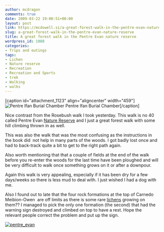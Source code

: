 ```yaml
---
author: mcdragon
comments: true
date: 2009-03-22 19:00:51+00:00
layout: post
link: https://mcdowell.si/a-great-forest-walk-in-the-pentre-evan-nature-reserve-1088.html
slug: a-great-forest-walk-in-the-pentre-evan-nature-reserve
title: A great forest walk in the Pentre Evan nature reserve
wordpress_id: 1088
categories:
- Trips and outings
tags:
- Lichen
- Nature reserve
- Recreation
- Recreation and Sports
- trek
- Walking
- walks
---
```


[caption id="attachment_1123" align="aligncenter" width="459"]![Pentre Ifan Burial Chamber](https://mcdowell.si/wp-content/uploads/2009/03/pentre_ifan_burrial_chamber1-1.jpg) Pentre Ifan Burial Chamber[/caption]

Nice contrast from the Rosebush walk I took yesterday. This walk is no 40 called Pentre Evan [Nature Reserve](http://en.wikipedia.org/wiki/Nature_reserve) and I just a great forest walk with some hill climbing thrown in as well.

This was also the walk that was the most confusing as the instructions in the book did  not help in many parts of the woods. I got badly lost once and had to back-track quite a bit to get to the right path again.

Also worth mentioning that that a couple of fields at the end of the walk before you re-enter the woods for the last time have been ploughed and will be very difficult to walk once something grows on it or after a downpour.

Again this walk is very appealing, especially if it has been dry for a few days/weeks so there is less mud to deal with. I just wished I had a dog with me.

Also I found out to late that the four rock formations at the top of Carnedo Meibion-Owen  are off limits as there is some rare [lichens](http://en.wikipedia.org/wiki/Lichen) growing on them?? I managed to pick the only one formation (the second) that had the warning sign destroyed and climbed on top to have a rest. Hope the relevant people correct the problem and put up the sign.


[![pentre_evan](https://mcdowell.si/wp-content/uploads/2009/03/pentre_evan1-1.jpg)](https://mcdowell.si/about/gallery?album=PentreEvan)
